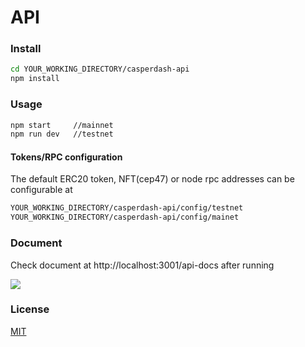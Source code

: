# API

### Install

```sh
cd YOUR_WORKING_DIRECTORY/casperdash-api
npm install
```

### Usage

```sh
npm start     //mainnet
npm run dev   //testnet
```
#### Tokens/RPC configuration
The default ERC20 token, NFT(cep47) or node rpc addresses can be configurable at

```sh
YOUR_WORKING_DIRECTORY/casperdash-api/config/testnet
YOUR_WORKING_DIRECTORY/casperdash-api/config/mainet
```


### Document

Check document at http://localhost:3001/api-docs after running

![](https://i.imgur.com/kaDjQfF.png)

### License

[MIT](https://raw.githubusercontent.com/CasperDash/casperdash-api/master/LICENSE)
